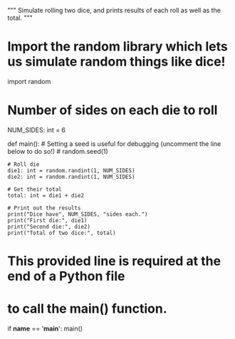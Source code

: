 <!-- Problem Statement
Simulate rolling two dice, and prints results of each roll as well as the total. -->


"""
Simulate rolling two dice, and prints results of each
roll as well as the total.
"""
# Import the random library which lets us simulate random things like dice!
import random

# Number of sides on each die to roll
NUM_SIDES: int = 6

def main():
    # Setting a seed is useful for debugging (uncomment the line below to do so!)
    # random.seed(1)
    
    # Roll die
    die1: int = random.randint(1, NUM_SIDES)
    die2: int = random.randint(1, NUM_SIDES)
    
    # Get their total
    total: int = die1 + die2
    
    # Print out the results
    print("Dice have", NUM_SIDES, "sides each.")
    print("First die:", die1)
    print("Second die:", die2)
    print("Total of two dice:", total)


# This provided line is required at the end of a Python file
# to call the main() function.
if __name__ == '__main__':
    main()
